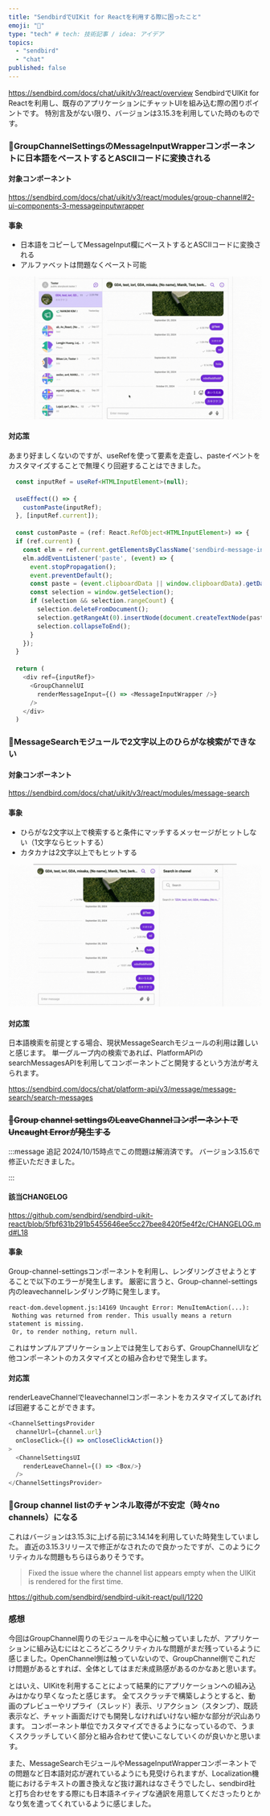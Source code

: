 ```yaml
---
title: "SendbirdでUIKit for Reactを利用する際に困ったこと"
emoji: "💬"
type: "tech" # tech: 技術記事 / idea: アイデア
topics: 
  - "sendbird"
  - "chat"
published: false
---
```

https://sendbird.com/docs/chat/uikit/v3/react/overview
SendbirdでUIKit for Reactを利用し、既存のアプリケーションにチャットUIを組み込む際の困りポイントです。
特別言及がない限り、バージョンは3.15.3を利用していた時のものです。

### 🚨GroupChannelSettingsのMessageInputWrapperコンポーネントに日本語をペーストするとASCIIコードに変換される

#### 対象コンポーネント
https://sendbird.com/docs/chat/uikit/v3/react/modules/group-channel#2-ui-components-3-messageinputwrapper

#### 事象

- 日本語をコピーしてMessageInput欄にペーストするとASCIIコードに変換される
- アルファベットは問題なくペースト可能

![MessageInputWrapper](/images/3f350584b394c6/002.gif)

#### 対応策
あまり好ましくないのですが、useRefを使って要素を走査し、pasteイベントをカスタマイズすることで無理くり回避することはできました。

```javascript:sample.ts
  const inputRef = useRef<HTMLInputElement>(null);

  useEffect(() => {
    customPaste(inputRef);
  }, [inputRef.current]);

  const customPaste = (ref: React.RefObject<HTMLInputElement>) => {
  if (ref.current) {
    const elm = ref.current.getElementsByClassName('sendbird-message-input-text-field')[0];
    elm.addEventListener('paste', (event) => {
      event.stopPropagation();
      event.preventDefault();
      const paste = (event.clipboardData || window.clipboardData).getData('text');
      const selection = window.getSelection();
      if (selection && selection.rangeCount) {
        selection.deleteFromDocument();
        selection.getRangeAt(0).insertNode(document.createTextNode(paste));
        selection.collapseToEnd();
      }
    });
  }
  
  return (
    <div ref={inputRef}>
      <GroupChannelUI
        renderMessageInput={() => <MessageInputWrapper />}
      />
    </div>
  )
```

### 🚨MessageSearchモジュールで2文字以上のひらがな検索ができない

#### 対象コンポーネント
https://sendbird.com/docs/chat/uikit/v3/react/modules/message-search

#### 事象

- ひらがな2文字以上で検索すると条件にマッチするメッセージがヒットしない（1文字ならヒットする）
- カタカナは2文字以上でもヒットする

![MessageSearch](/images/3f350584b394c6/001.gif)

#### 対応策

日本語検索を前提とする場合、現状MessageSearchモジュールの利用は難しいと感じます。
単一グループ内の検索であれば、PlatformAPIのsearchMessagesAPIを利用してコンポーネントごと開発するという方法が考えられます。

https://sendbird.com/docs/chat/platform-api/v3/message/message-search/search-messages

### ~~🚨Group channel settingsのLeaveChannelコンポーネントでUncaught Errorが発生する~~

:::message
追記
2024/10/15時点でこの問題は解消済です。
バージョン3.15.6で修正いただきました。

:::
#### 該当CHANGELOG
https://github.com/sendbird/sendbird-uikit-react/blob/5fbf631b291b5455646ee5cc27bee8420f5e4f2c/CHANGELOG.md#L18

#### 事象
Group-channel-settingsコンポーネントを利用し、レンダリングさせようとすることで以下のエラーが発生します。
厳密に言うと、Group-channel-settings内のleavechannelレンダリング時に発生します。

```log: console.log
react-dom.development.js:14169 Uncaught Error: MenuItemAction(...):
 Nothing was returned from render. This usually means a return statement is missing.
 Or, to render nothing, return null.
```
これはサンプルアプリケーション上では発生しておらず、GroupChannelUIなど他コンポーネントのカスタマイズとの組み合わせで発生します。

#### 対応策
renderLeaveChannelでleavechannelコンポーネントをカスタマイズしてあげれば回避することができます。

```javascript:sample.ts
<ChannelSettingsProvider
  channelUrl={channel.url}
  onCloseClick={() => onCloseClickAction()}
>
  <ChannelSettingsUI
    renderLeaveChannel={() => <Box/>}
  />
</ChannelSettingsProvider>
```

### 🚨Group channel listのチャンネル取得が不安定（時々no channels）になる
これはバージョンは3.15.3に上げる前に3.14.14を利用していた時発生していました。
直近の3.15.3リリースで修正がなされたので良かったですが、このようにクリティカルな問題もちらほらありそうです。

> Fixed the issue where the channel list appears empty when the UIKit is rendered for the first time.

https://github.com/sendbird/sendbird-uikit-react/pull/1220


### 感想
今回はGroupChannel周りのモジュールを中心に触っていましたが、アプリケーションに組み込むにはところどころクリティカルな問題がまだ残っているように感じました。OpenChannel側は触っていないので、GroupChannel側でこれだけ問題があるとすれば、全体としてはまだ未成熟感があるのかなあと思います。

とはいえ、UIKitを利用することによって結果的にアプリケーションへの組み込みはかなり早くなったと感じます。
全てスクラッチで構築しようとすると、動画のプレビューやリプライ（スレッド）表示、リアクション（スタンプ）、既読表示など、チャット画面だけでも開発しなければいけない細かな部分が沢山あります。
コンポーネント単位でカスタマイズできるようになっているので、うまくスクラッチしていく部分と組み合わせて使いこなしていくのが良いかと思います。

また、MessageSearchモジュールやMessageInputWrapperコンポーネントでの問題など日本語対応が遅れているようにも見受けられますが、Localization機能におけるテキストの置き換えなど抜け漏れはなさそうでしたし、sendbird社と打ち合わせをする際にも日本語ネイティブな通訳を用意してくださったりとかなり気を遣ってくれているように感じました。